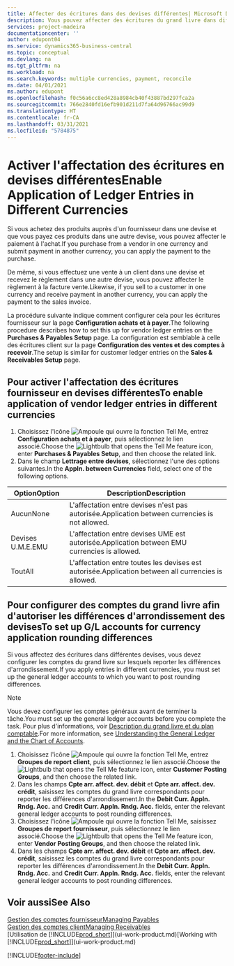 ```yaml
---
title: Affecter des écritures dans des devises différentes| Microsoft Docs
description: Vous pouvez affecter des écritures du grand livre dans différentes devises, par exemple si vous vendez à un client dans une devise et recevez le paiement dans une autre devise.
services: project-madeira
documentationcenter: ''
author: edupont04
ms.service: dynamics365-business-central
ms.topic: conceptual
ms.devlang: na
ms.tgt_pltfrm: na
ms.workload: na
ms.search.keywords: multiple currencies, payment, reconcile
ms.date: 04/01/2021
ms.author: edupont
ms.openlocfilehash: f0c56a6cc8ed428a8984cb40f43887bd297fca2a
ms.sourcegitcommit: 766e2840fd16efb901d211d7fa64d96766ac99d9
ms.translationtype: HT
ms.contentlocale: fr-CA
ms.lasthandoff: 03/31/2021
ms.locfileid: "5784875"
---
```

# <a name="enable-application-of-ledger-entries-in-different-currencies"></a><span data-ttu-id="0d8cf-103">Activer l'affectation des écritures en devises différentes</span><span class="sxs-lookup"><span data-stu-id="0d8cf-103">Enable Application of Ledger Entries in Different Currencies</span></span>
<span data-ttu-id="0d8cf-104">Si vous achetez des produits auprès d'un fournisseur dans une devise et que vous payez ces produits dans une autre devise, vous pouvez affecter le paiement à l'achat.</span><span class="sxs-lookup"><span data-stu-id="0d8cf-104">If you purchase from a vendor in one currency and submit payment in another currency, you can apply the payment to the purchase.</span></span>

<span data-ttu-id="0d8cf-105">De même, si vous effectuez une vente à un client dans une devise et recevez le règlement dans une autre devise, vous pouvez affecter le règlement à la facture vente.</span><span class="sxs-lookup"><span data-stu-id="0d8cf-105">Likewise, if you sell to a customer in one currency and receive payment in another currency, you can apply the payment to the sales invoice.</span></span>

<span data-ttu-id="0d8cf-106">La procédure suivante indique comment configurer cela pour les écritures fournisseur sur la page **Configuration achats et à payer**.</span><span class="sxs-lookup"><span data-stu-id="0d8cf-106">The following procedure describes how to set this up for vendor ledger entries on the **Purchases & Payables Setup** page.</span></span> <span data-ttu-id="0d8cf-107">La configuration est semblable à celle des écritures client sur la page **Configuration des ventes et des comptes à recevoir**.</span><span class="sxs-lookup"><span data-stu-id="0d8cf-107">The setup is similar for customer ledger entries on the **Sales & Receivables Setup** page.</span></span>

## <a name="to-enable-application-of-vendor-ledger-entries-in-different-currencies"></a><span data-ttu-id="0d8cf-108">Pour activer l'affectation des écritures fournisseur en devises différentes</span><span class="sxs-lookup"><span data-stu-id="0d8cf-108">To enable application of vendor ledger entries in different currencies</span></span>
1. <span data-ttu-id="0d8cf-109">Choisissez l'icône ![Ampoule qui ouvre la fonction Tell Me](media/ui-search/search_small.png "Dites-moi ce que vous voulez faire"), entrez **Configuration achats et à payer**, puis sélectionnez le lien associé.</span><span class="sxs-lookup"><span data-stu-id="0d8cf-109">Choose the ![Lightbulb that opens the Tell Me feature](media/ui-search/search_small.png "Tell me what you want to do") icon, enter **Purchases & Payables Setup**, and then choose the related link.</span></span>
2. <span data-ttu-id="0d8cf-110">Dans le champ **Lettrage entre devises**, sélectionnez l'une des options suivantes.</span><span class="sxs-lookup"><span data-stu-id="0d8cf-110">In the **Appln. between Currencies** field, select one of the following options.</span></span>

| <span data-ttu-id="0d8cf-111">Option</span><span class="sxs-lookup"><span data-stu-id="0d8cf-111">Option</span></span> | <span data-ttu-id="0d8cf-112">Description</span><span class="sxs-lookup"><span data-stu-id="0d8cf-112">Description</span></span> |
| --- | --- |
| <span data-ttu-id="0d8cf-113">Aucun</span><span class="sxs-lookup"><span data-stu-id="0d8cf-113">None</span></span> |<span data-ttu-id="0d8cf-114">L'affectation entre devises n'est pas autorisée.</span><span class="sxs-lookup"><span data-stu-id="0d8cf-114">Application between currencies is not allowed.</span></span> |
| <span data-ttu-id="0d8cf-115">Devises U.M.E.</span><span class="sxs-lookup"><span data-stu-id="0d8cf-115">EMU</span></span> |<span data-ttu-id="0d8cf-116">L'affectation entre devises UME est autorisée.</span><span class="sxs-lookup"><span data-stu-id="0d8cf-116">Application between EMU currencies is allowed.</span></span> |
| <span data-ttu-id="0d8cf-117">Tout</span><span class="sxs-lookup"><span data-stu-id="0d8cf-117">All</span></span> |<span data-ttu-id="0d8cf-118">L'affectation entre toutes les devises est autorisée.</span><span class="sxs-lookup"><span data-stu-id="0d8cf-118">Application between all currencies is allowed.</span></span> |

## <a name="to-set-up-gl-accounts-for-currency-application-rounding-differences"></a><span data-ttu-id="0d8cf-119">Pour configurer des comptes du grand livre afin d'autoriser les différences d'arrondissement des devises</span><span class="sxs-lookup"><span data-stu-id="0d8cf-119">To set up G/L accounts for currency application rounding differences</span></span>  
<span data-ttu-id="0d8cf-120">Si vous affectez des écritures dans différentes devises, vous devez configurer les comptes du grand livre sur lesquels reporter les différences d'arrondissement.</span><span class="sxs-lookup"><span data-stu-id="0d8cf-120">If you apply entries in different currencies, you must set up the general ledger accounts to which you want to post rounding differences.</span></span>  

> [!NOTE]  
>  <span data-ttu-id="0d8cf-121">Vous devez configurer les comptes généraux avant de terminer la tâche.</span><span class="sxs-lookup"><span data-stu-id="0d8cf-121">You must set up the general ledger accounts before you complete the task.</span></span> <span data-ttu-id="0d8cf-122">Pour plus d'informations, voir [Description du grand livre et du plan comptable](finance-general-ledger.md).</span><span class="sxs-lookup"><span data-stu-id="0d8cf-122">For more information, see [Understanding the General Ledger and the Chart of Accounts](finance-general-ledger.md).</span></span>

1. <span data-ttu-id="0d8cf-123">Choisissez l'icône ![Ampoule qui ouvre la fonction Tell Me](media/ui-search/search_small.png "Dites-moi ce que vous voulez faire"), entrez **Groupes de report client**, puis sélectionnez le lien associé.</span><span class="sxs-lookup"><span data-stu-id="0d8cf-123">Choose the ![Lightbulb that opens the Tell Me feature](media/ui-search/search_small.png "Tell me what you want to do") icon, enter **Customer Posting Groups**, and then choose the related link.</span></span>  
2. <span data-ttu-id="0d8cf-124">Dans les champs **Cpte arr. affect. dev. débit** et **Cpte arr. affect. dev. crédit**, saisissez les comptes du grand livre correspondants pour reporter les différences d'arrondissement.</span><span class="sxs-lookup"><span data-stu-id="0d8cf-124">In the **Debit Curr. Appln. Rndg. Acc.** and **Credit Curr. Appln. Rndg. Acc.** fields, enter the relevant general ledger accounts to post rounding differences.</span></span>  
3. <span data-ttu-id="0d8cf-125">Choisissez l'icône ![Ampoule qui ouvre la fonction Tell Me](media/ui-search/search_small.png "Dites-moi ce que vous voulez faire"), saisissez **Groupes de report fournisseur**, puis sélectionnez le lien associé.</span><span class="sxs-lookup"><span data-stu-id="0d8cf-125">Choose the ![Lightbulb that opens the Tell Me feature](media/ui-search/search_small.png "Tell me what you want to do") icon, enter **Vendor Posting Groups**, and then choose the related link.</span></span>  
4. <span data-ttu-id="0d8cf-126">Dans les champs **Cpte arr. affect. dev. débit** et **Cpte arr. affect. dev. crédit**, saisissez les comptes du grand livre correspondants pour reporter les différences d'arrondissement.</span><span class="sxs-lookup"><span data-stu-id="0d8cf-126">In the **Debit Curr. Appln. Rndg. Acc.** and **Credit Curr. Appln. Rndg. Acc.** fields, enter the relevant general ledger accounts to post rounding differences.</span></span>  

## <a name="see-also"></a><span data-ttu-id="0d8cf-127">Voir aussi</span><span class="sxs-lookup"><span data-stu-id="0d8cf-127">See Also</span></span>
[<span data-ttu-id="0d8cf-128">Gestion des comptes fournisseur</span><span class="sxs-lookup"><span data-stu-id="0d8cf-128">Managing Payables</span></span>](payables-manage-payables.md)  
[<span data-ttu-id="0d8cf-129">Gestion des comptes client</span><span class="sxs-lookup"><span data-stu-id="0d8cf-129">Managing Receivables</span></span>](receivables-manage-receivables.md)  
<span data-ttu-id="0d8cf-130">[Utilisation de [!INCLUDE[prod_short](includes/prod_short.md)]](ui-work-product.md)</span><span class="sxs-lookup"><span data-stu-id="0d8cf-130">[Working with [!INCLUDE[prod_short](includes/prod_short.md)]](ui-work-product.md)</span></span>


[!INCLUDE[footer-include](includes/footer-banner.md)]